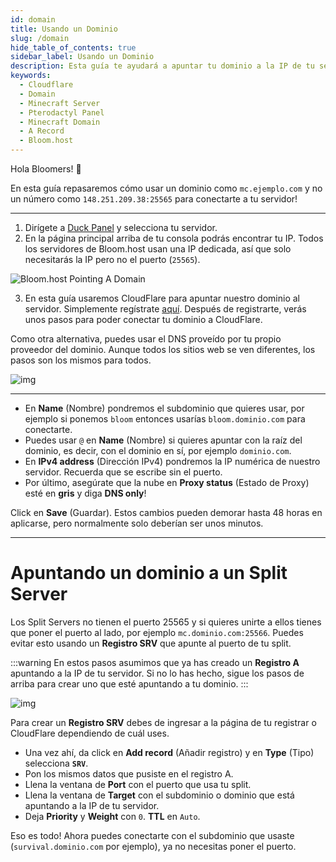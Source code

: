 ```yaml
---
id: domain
title: Usando un Dominio
slug: /domain
hide_table_of_contents: true
sidebar_label: Usando un Dominio
description: Esta guía te ayudará a apuntar tu dominio a la IP de tu servidor de Minecraft.
keywords:
  - Cloudflare
  - Domain
  - Minecraft Server
  - Pterodactyl Panel
  - Minecraft Domain
  - A Record
  - Bloom.host
---
```


Hola Bloomers! 👋 

En esta guía repasaremos cómo usar un dominio como `mc.ejemplo.com` y no un número como `148.251.209.38:25565` para conectarte a tu servidor!

---

1. Dirígete a [Duck Panel](https://mc.bloom.host) y selecciona tu servidor.
2. En la página principal arriba de tu consola podrás encontrar tu IP. Todos los servidores de Bloom.host usan una IP
dedicada, así que solo necesitarás la IP pero no el puerto (`25565`). 

![Bloom.host Pointing A Domain](/running_a_server/domain/1.png)

3. En esta guía usaremos CloudFlare para apuntar nuestro dominio al servidor. Simplemente regístrate [aquí](https://dash.cloudflare.com/sign-up).
Después de registrarte, verás unos pasos para poder conectar tu dominio a CloudFlare.

Como otra alternativa, puedes usar el DNS proveído por tu propio proveedor del dominio. Aunque todos los sitios web se ven
diferentes, los pasos son los mismos para todos. 

![img](/running_a_server/domain/2.png)

---

- En **Name** (Nombre) pondremos el subdominio que quieres usar, por ejemplo si ponemos `bloom` entonces usarías `bloom.dominio.com` para conectarte.
- Puedes usar `@` en **Name** (Nombre) si quieres apuntar con la raíz del dominio, es decir, con el dominio en sí, por ejemplo `dominio.com`.
- En **IPv4 address** (Dirección IPv4) pondremos la IP numérica de nuestro servidor. Recuerda que se escribe sin el puerto.
- Por último, asegúrate que la nube en **Proxy status** (Estado de Proxy) esté en **gris** y diga **DNS only**!

Click en **Save** (Guardar). Estos cambios pueden demorar hasta 48 horas en aplicarse, pero normalmente solo deberían ser unos minutos.

---

# Apuntando un dominio a un Split Server

Los Split Servers no tienen el puerto 25565 y si quieres unirte a ellos tienes que poner el puerto al lado, por ejemplo
`mc.dominio.com:25566`. Puedes evitar esto usando un **Registro SRV** que apunte al puerto de tu split.

:::warning
En estos pasos asumimos que ya has creado un **Registro A** apuntando a la IP de tu servidor. Si no lo has hecho,
sigue los pasos de arriba para crear uno que esté apuntando a tu dominio.
:::

![img](/running_a_server/domain/3.png)

Para crear un **Registro SRV** debes de ingresar a la página de tu registrar o CloudFlare dependiendo de cuál uses. 
- Una vez ahí, da click en **Add record** (Añadir registro) y en **Type** (Tipo) selecciona **`SRV`**.
- Pon los mismos datos que pusiste en el registro A. 
- Llena la ventana de **Port** con el puerto que usa tu split.
- Llena la ventana de **Target** con el subdominio o dominio que está apuntando a la IP de tu servidor.
- Deja **Priority** y **Weight** con `0`. **TTL** en `Auto`.

Eso es todo! Ahora puedes conectarte con el subdominio que usaste (`survival.dominio.com` por ejemplo), ya no necesitas poner el puerto.
